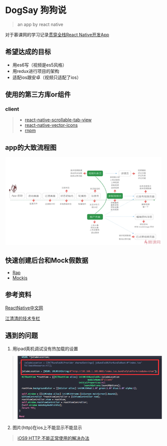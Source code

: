 # DogSay	狗狗说
> an app by react native

对于慕课网的学习记录[贯穿全栈React Native开发App](http://coding.imooc.com/learn/list/56.html)

## 希望达成的目标
* 用es6写（视频是es5风格）
* 用redux进行项目的架构
* 适配ios跟安卓（视频只适配了ios）

## 使用的第三方库or组件
### client
> * [react-native-scrollable-tab-view](https://github.com/skv-headless/react-native-scrollable-tab-view)
> * [react-native-vector-icons](https://github.com/oblador/react-native-vector-icons)
> * [rnpm](https://github.com/rnpm/rnpm)

## app的大致流程图
![](./imgs/20161001002.png)

## 快速创建后台和Mock假数据
* [Rap](http://rap.taobao.org/org)
* [Mockjs](http://mockjs.com/)

## 参考资料
[ReactNative中文网](http://reactnative.cn/docs/0.31/getting-started.html)

[江清清的技术专栏](http://www.lcode.org/)


## 遇到的问题
1. 用ipad真机调试没有热加载的设置
> ![](./imgs/20161001001.png)

2. 图片(http)在ios上不能显示不能显示	
> [iOS9 HTTP 不能正常使用的解决办法](https://segmentfault.com/a/1190000002933776)

	
